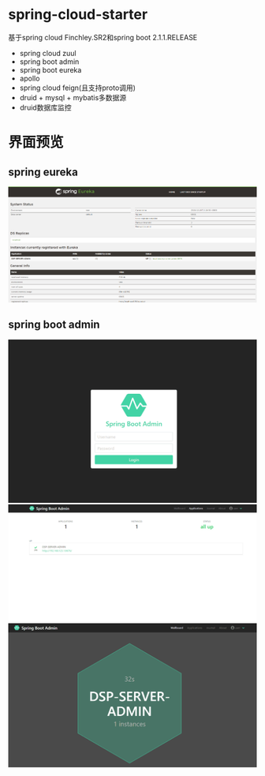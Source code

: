 # spring-cloud-starter
基于spring cloud Finchley.SR2和spring boot 2.1.1.RELEASE  
- spring cloud zuul
- spring boot admin
- spring boot eureka
- apollo
- spring cloud feign(且支持proto调用)
- druid + mysql + mybatis多数据源
- druid数据库监控

# 界面预览
## spring eureka
![image](https://github.com/lllsmiling/spring-cloud-starter/blob/master/static/eureka.png)

## spring boot admin
![image](https://github.com/lllsmiling/spring-cloud-starter/blob/master/static/spring-boot-admin-login.png)
![image](https://github.com/lllsmiling/spring-cloud-starter/blob/master/static/spring-boot-admin-index.png)
![image](https://github.com/lllsmiling/spring-cloud-starter/blob/master/static/spring-boot-dashboard.png)